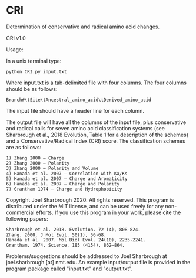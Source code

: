 # CRI
Determination of conservative and radical amino acid changes.


CRI v1.0

Usage:

In a unix terminal type:

    python CRI.py input.txt

Where input.txt is a tab-delimited file with four columns. The four columns should be as follows:

    Branch#\tSite\tAncestral_amino_acid\tDerived_amino_acid

The input file should have a header line for each column.

The output file will have all the columns of the input file, plus conservative and radical calls for seven amino acid classification systems (see Sharbrough et al., 2018 Evolution, Table 1 for a description of the schemes) and a Conservative/Radical Index (CRI) score. The classification schemes are as follows:
    
    1) Zhang 2000 – Charge
    2) Zhang 2000 – Polarity 
    3) Zhang 2000 – Polarity and Volume
    4) Hanada et al. 2007 – Correlation with Ka/Ks
    5) Hanada et al. 2007 – Charge and Aromaticity
    6) Hanada et al. 2007 – Charge and Polarity
    7) Grantham 1974 – Charge and Hydrophobicity

Copyright Joel Sharbrough 2020. All rights reserved. This program is distributed under the MIT license, and can be used freely for any non-commercial efforts. If you use this program in your work, please cite the following papers:
    
    Sharbrough et al. 2018. Evolution. 72 (4), 808-824.
    Zhang. 2000. J Mol Evol. 50(1), 56-68.
    Hanada et al. 2007. Mol Biol Evol. 24(10), 2235-2241.
    Grantham. 1974. Science. 185 (4154), 862–864. 

Problems/suggestions should be addressed to Joel Sharbrough at joel.sharbrough [at] nmt.edu. An example input/output file is provided in the program package called "input.txt" and "output.txt".
